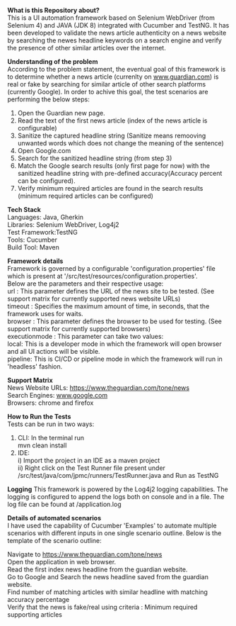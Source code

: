 **What is this Repository about?**  
This is a UI automation framework based on Selenium WebDriver (from Selenium 4) and JAVA (JDK 8) integrated with Cucumber and TestNG.
It has been developed to validate the news article authenticity on a news website by searching the newes headline keywords on a search engine and verify the presence of other similar articles over the internet.

**Understanding of the problem**  
According to the problem statement, the eventual goal of this framework is to determine whether a news article (currenlty on www.guardian.com) is real or fake by searching for similar article of other search platforms (currently Google).
In order to achive this goal, the test scenarios are performing the below steps:  
1. Open the Guardian new page.  
2. Read the text of the first news article (index of the news article is configurable)
3. Sanitize the captured headline string (Sanitize means remooving unwanted words which does not change the meaning of the sentence)
4. Open Google.com
5. Search for the sanitized headline string (from step 3)
6. Match the Google search results (only first page for now) with the sanitized headline string with pre-defined accuracy(Accuracy percent can be configured).
7. Verify minimum required articles are found in the search results (minimum required articles can be configured) 


**Tech Stack**  
Languages: Java, Gherkin  
Libraries: Selenium WebDriver, Log4j2  
Test Framework:TestNG  
Tools: Cucumber  
Build Tool: Maven  

**Framework details**  
Framework is governed by a configurable 'configuration.properties' file which is present at '<root>/src/test/resources/configuration.properties'.  
Below are the parameters and their respective usage:  
url : This parameter defines the URL of the news site to be tested. (See support matrix for currently supported news website URLs)  
timeout : Specifies the maximum amount of time, in seconds, that the framework uses for waits.  
browser : This parameter defines the browser to be used for testing. (See support matrix for currently supported browsers)  
executionmode : This parameter can take two values:  
  local: This is a developer mode in which the framework will open browser and all UI actions will be visible.  
  pipeline: This is CI/CD or pipeline mode in which the framework will run in 'headless' fashion.  

**Support Matrix**  
News Website URLs: https://www.theguardian.com/tone/news  
Search Engines: www.google.com  
Browsers: chrome and firefox  

**How to Run the Tests**  
Tests can be run in two ways:  
  1. CLI: In the terminal run  
      mvn clean install  
  2. IDE:   
    i) Import the project in an IDE as a maven project  
         ii) Right click on the Test Runner file present under <root>/src/test/java/com/jpmc/runners/TestRunner.java and Run as TestNG  
           
**Logging** 
This framework is powered by the Log4j2 logging capabilities. The logging is configured to append the logs both on console and in a file. The log file can be found at <root>/application.log  

**Details of automated scenarios**  
I have used the capability of Cucumber 'Examples' to automate multiple scenarios with different inputs in one single scenario outline. Below is the template of the scenario outline:  

Navigate to https://www.theguardian.com/tone/news  
Open the application in web browser.  
Read the first index news headline from the guardian website.  
Go to Google and Search the news headline saved from the guardian website.  
Find number of matching articles with similar headline with matching accuracy percentage  
Verify that the news is fake/real using criteria : Minimum required supporting articles   
